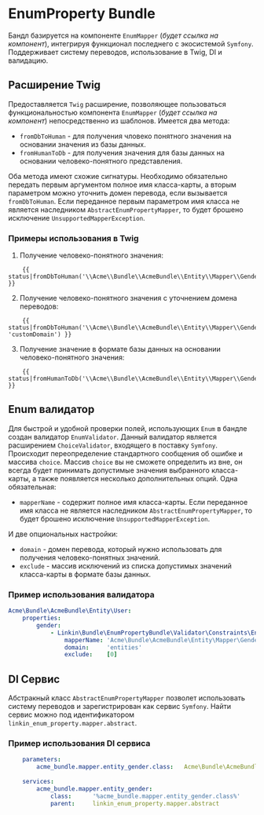 EnumProperty Bundle
===================

Бандл базируется на компоненте `EnumMapper` (*будет ссылка на компонент*), интегрируя функционал
последнего с экосистемой `Symfony`. Поддерживает систему переводов, использование в Twig, DI и валидацию.

Расширение Twig
---------------

Предоставляется `Twig` расширение, позволяющее пользоваться функциональностью компонента
`EnumMapper` (*будет ссылка на компонент*) непосредственно из шаблонов. Имеется два метода:

* `fromDbToHuman` - для получения чловеко понятного значения на основании значения из базы данных.
* `fromHumanToDb` - для получения значения для базы данных на основании человеко-понятного представления.

Оба метода имеют схожие сигнатуры. Необходимо обязательно передать первым аргументом полное имя класса-карты,
а вторым параметром можно уточнить домен перевода, если вызывается `fromDbToHuman`. Если переданное первым параметром
имя класса не является наследником `AbstractEnumPropertyMapper`, то будет брошено исключение
`UnsupportedMapperException`.

### Примеры использования в Twig

1. Получение человеко-понятного значения:
``` twig
    {{ status|fromDbToHuman('\\Acme\\Bundle\\AcmeBundle\\Entity\\Mapper\\GenderMapper') }}
```
2. Получение человеко-понятного значения с уточнением домена переводов:
``` twig
    {{ status|fromDbToHuman('\\Acme\\Bundle\\AcmeBundle\\Entity\\Mapper\\GenderMapper', 'customDomain') }}
```
3. Получение значение в формате базы данных на основании человеко-понятного значения:
``` twig
    {{ status|fromHumanToDb('\\Acme\\Bundle\\AcmeBundle\\Entity\\Mapper\\GenderMapper') }}
```

Enum валидатор
--------------

Для быстрой и удобной проверки полей, использующих `Enum` в бандле создан валидатор `EnumValidator`. Данный валидатор
является расширением `ChoiceValidator`, входящего в поставку `Symfony`. Происходит переопределение стандартного
сообщения об ошибке и массива `choice`. Массив `choice` вы не сможете определить из вне, он всегда будет принимать
допустимые значения выбранного класса-карты, а также появляется несколько дополнительных опций. Одна обязательная:

* `mapperName` - содержит полное имя класса-карты. Если переданное имя класса не является наследником
    `AbstractEnumPropertyMapper`, то будет брошено исключение `UnsupportedMapperException`.

И две опциональных настройки:

* `domain` - домен перевода, который нужно использовать для получения человеко-понятных значений.
* `exclude` - массив исключений из списка допустимых значений класса-карты в формате базы данных.

### Пример использования валидатора

``` yml
Acme\Bundle\AcmeBundle\Entity\User:
    properties:
        gender:
            - Linkin\Bundle\EnumPropertyBundle\Validator\Constraints\Enum:
                mapperName: 'Acme\Bundle\AcmeBundle\Entity\Mapper\GenderMapper'
                domain:     'entities'
                exclude:    [0]
```

DI Сервис
---------

Абстракный класс `AbstractEnumPropertyMapper` позволет использовать систему переводов и зарегистрирован как сервис
`Symfony`. Найти сервис можно под идентификатором `linkin_enum_property.mapper.abstract`.

### Пример использования DI сервиса

``` yml
    parameters:
        acme_bundle.mapper.entity_gender.class:   Acme\Bundle\AcmeBundle\Mapper\EntityGenderMapper
    
    services:
        acme_bundle.mapper.entity_gender:
            class:      '%acme_bundle.mapper.entity_gender.class%'
            parent:     linkin_enum_property.mapper.abstract
```
